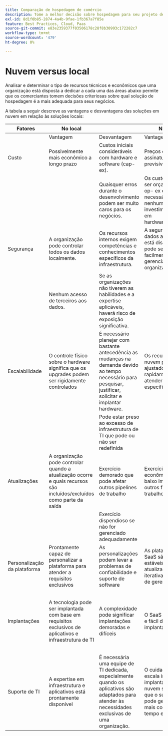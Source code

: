 ```yaml
---
title: Comparação de hospedagem de comércio
description: Tome a melhor decisão sobre hospedagem para seu projeto de comércio eletrônico revisando esta tabela de comparação.
exl-id: 8d1f0b85-2874-4a4b-9fae-1fb367a7f85e
feature: Best Practices, Cloud, Paas
source-git-commit: e83e2359377f03506178c28f8b30993c172282c7
workflow-type: tm+mt
source-wordcount: '479'
ht-degree: 0%

---
```


# Nuvem versus local

Analisar e determinar o tipo de recursos técnicos e econômicos que uma organização está disposta a dedicar a cada uma das áreas abaixo permite que os comerciantes tomem decisões criteriosas sobre qual solução de hospedagem é a mais adequada para seus negócios.

A tabela a seguir descreve as vantagens e desvantagens das soluções em nuvem em relação às soluções locais:

<table>
    <thead>
        <tr>
            <th>Fatores</th>
            <th>No local</th>
            <th></th>
            <th>Nuvem</th>
            <th></th>
        </tr>
    </thead>
    <tbody>
        <tr>
            <td></td>
            <td>Vantagem</td>
            <td>Desvantagem</td>
            <td>Vantagem</td>
            <td>Desvantagem</td>
        </tr>
        <tr>
            <td>Custo</td>
            <td>Possivelmente mais econômico a longo prazo</td>
            <td>Custos iniciais consideráveis com hardware e software (cap-ex).</td>
            <td>Preços de assinatura previsíveis.</td>
            <td>É necessária uma projeção de custos a longo prazo.</td>
        </tr>
        <tr>
            <td></td>
            <td></td>
            <td>Quaisquer erros durante o desenvolvimento podem ser muito caros para os negócios.</td>
            <td>Os custos podem ser orçados para op- ex e não é necessário nenhum investimento inicial em hardware/software.</td>
            <td>Os custos de licenciamento podem reduzir a economia de hardware</td>
        </tr>
        <tr>
            <td>Segurança</td>
            <td>A organização pode controlar todos os dados localmente.</td>
            <td>Os recursos internos exigem competências e conhecimentos específicos da infraestrutura.</td>
            <td>A segurança de dados avançada está disponível e pode ser facilmente gerenciada pelas organizações.</td>
            <td>Atingido agressivamente por hackers</td>
        </tr>
        <tr>
            <td></td>
            <td>Nenhum acesso de terceiros aos dados.</td>
            <td>Se as organizações não tiverem as habilidades e a expertise aplicáveis, haverá risco de exposição significativa.</td>
            <td></td>
            <td>Os dados podem ser acessados por terceiros.</td>
        </tr>
        <tr>
            <td>Escalabilidade</td>
            <td>O controle físico sobre o hardware significa que os upgrades podem ser rigidamente controlados</td>
            <td>É necessário planejar com bastante antecedência as mudanças na demanda devido ao tempo necessário para pesquisar, justificar, solicitar e implantar hardware.</td>
            <td>Os recursos de nuvem podem ser ajustados rapidamente para atender à demanda específica</td>
            <td>Os custos aumentam quando a infraestrutura em nuvem é gerenciada incorretamente e não é rastreada adequadamente</td>
        </tr>
        <tr>
            <td></td>
            <td></td>
            <td>Pode estar preso ao excesso de infraestrutura de TI que pode ou não ser redefinida</td>
            <td></td>
            <td></td>
        </tr>
        <tr>
            <td>Atualizações</td>
            <td>A organização pode controlar quando a atualização ocorre e quais recursos são incluídos/excluídos como parte da saída</td>
            <td>Exercício demorado que pode afetar outros pipelines de trabalho</td>
            <td>Exercício rápido e econômico com baixo impacto em outros fluxos de trabalho</td>
            <td>O provedor SaaS gerencia a atualização, e a organização nem sempre está ciente da saída final e do impacto no site</td>
        </tr>
        <tr>
            <td></td>
            <td></td>
            <td>Exercício dispendioso se não for gerenciado adequadamente</td>
            <td></td>
            <td></td>
        </tr>
        <tr>
            <td>Personalização da plataforma</td>
            <td>Prontamente capaz de personalizar a plataforma para atender a requisitos exclusivos</td>
            <td>As personalizações podem levar a problemas de confiabilidade e suporte de software</td>
            <td>As plataformas SaaS são bastante estáveis. As atualizações são iterativas e fáceis de gerenciar</td>
            <td>O SaaS minimiza a capacidade de modificar a plataforma</td>
        </tr>
        <tr>
            <td>Implantações</td>
            <td>A tecnologia pode ser implantada com base em requisitos exclusivos de aplicativos e infraestrutura de TI</td>
            <td>A complexidade pode significar implantações demoradas e difíceis</td>
            <td>O SaaS é confiável e fácil de executar implantações</td>
            <td>Normalmente, o SaaS é implementado em um denominador comum mais baixo, o que às vezes pode limitar a funcionalidade</td>
        </tr>
        <tr>
            <td>Suporte de TI</td>
            <td>A expertise em infraestrutura e aplicativos está prontamente disponível</td>
            <td>É necessária uma equipe de TI dedicada, especialmente quando os aplicativos são adaptados para atender às necessidades exclusivas de uma organização.</td>
            <td>O cuidado com a escala inerente às implantações em nuvem significa que o suporte de TI pode gerenciar mais com menos tempo e esforço.</td>
            <td>A curva de aprendizado da nuvem é significativa e o pessoal adequadamente treinado é caro</td>
        </tr>
    </tbody>
</table>
